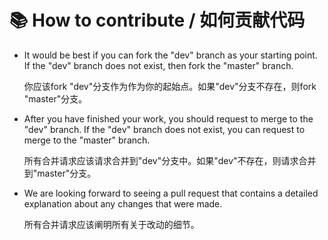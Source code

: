 # :books: How to contribute / 如何贡献代码

- It would be best if you can fork the "dev" branch as your starting point. If the "dev" branch does not exist, then fork the "master" branch.

  你应该fork "dev"分支作为作为你的起始点。如果"dev"分支不存在，则fork "master"分支。

- After you have finished your work, you should request to merge to the "dev" branch. If the "dev" branch does not exist, you can request to merge to the "master" branch.

  所有合并请求应该请求合并到"dev"分支中。如果"dev"不存在，则请求合并到"master"分支。

- We are looking forward to seeing a pull request that contains a detailed explanation about any changes that were made.

  所有合并请求应该阐明所有关于改动的细节。